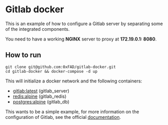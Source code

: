# Gitlab docker
This is an example of how to configure a Gitlab server by separating some of the integrated components.

You need to have a working **NGINX** server to proxy at **172.19.0.1: 8080**.

## How to run
```
git clone git@github.com:0xFAD/gitlab-docker.git
cd gitlab-docker && docker-compose -d up
```

This will initialize a docker network and the following containers:
- [gitlab:latest](https://hub.docker.com/_/gitlab-community-edition) (gitlab_server)
- [redis:alpine](https://hub.docker.com/_/redis) (gitlab_redis)
- [postgres:alpine](https://hub.docker.com/_/postgres) (gitlab_db)

This wants to be a simple example, for more information on the configuration of Gitlab, see the official [documentation](https://docs.gitlab.com/).
